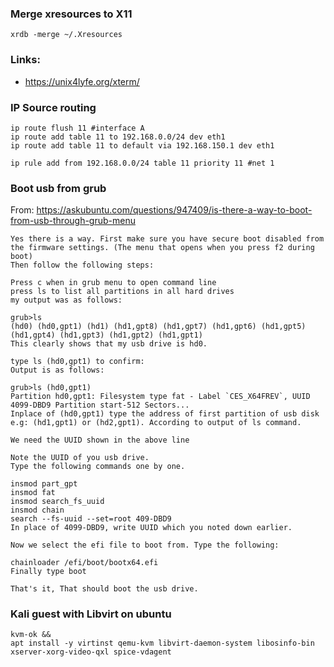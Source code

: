 ### Merge xresources to X11

```
xrdb -merge ~/.Xresources
```


### Links:

- https://unix4lyfe.org/xterm/

### IP Source routing

```
ip route flush 11 #interface A
ip route add table 11 to 192.168.0.0/24 dev eth1
ip route add table 11 to default via 192.168.150.1 dev eth1

ip rule add from 192.168.0.0/24 table 11 priority 11 #net 1
```

### Boot usb from grub

From: https://askubuntu.com/questions/947409/is-there-a-way-to-boot-from-usb-through-grub-menu

```
Yes there is a way. First make sure you have secure boot disabled from the firmware settings. (The menu that opens when you press f2 during boot)
Then follow the following steps:

Press c when in grub menu to open command line
press ls to list all partitions in all hard drives
my output was as follows:

grub>ls 
(hd0) (hd0,gpt1) (hd1) (hd1,gpt8) (hd1,gpt7) (hd1,gpt6) (hd1,gpt5) (hd1,gpt4) (hd1,gpt3) (hd1,gpt2) (hd1,gpt1)
This clearly shows that my usb drive is hd0.

type ls (hd0,gpt1) to confirm:
Output is as follows:

grub>ls (hd0,gpt1) 
Partition hd0,gpt1: Filesystem type fat - Label `CES_X64FREV`, UUID 4099-DBD9 Partition start-512 Sectors...
Inplace of (hd0,gpt1) type the address of first partition of usb disk e.g: (hd1,gpt1) or (hd2,gpt1). According to output of ls command.

We need the UUID shown in the above line

Note the UUID of you usb drive.
Type the following commands one by one.

insmod part_gpt
insmod fat
insmod search_fs_uuid
insmod chain
search --fs-uuid --set=root 409-DBD9
In place of 4099-DBD9, write UUID which you noted down earlier.

Now we select the efi file to boot from. Type the following:

chainloader /efi/boot/bootx64.efi
Finally type boot

That's it, That should boot the usb drive.
```

### Kali guest with Libvirt on ubuntu

```
kvm-ok &&
apt install -y virtinst qemu-kvm libvirt-daemon-system libosinfo-bin xserver-xorg-video-qxl spice-vdagent
```
